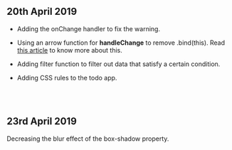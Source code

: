 ## 20th April 2019
- Adding the onChange handler to fix the warning.

- Using an arrow function for **handleChange** to remove .bind(this). Read [this article](https://medium.freecodecamp.org/what-i-wish-i-knew-when-i-started-to-work-with-react-js-3ba36107fd13) to know more about this.

- Adding filter function to filter out data that satisfy a certain condition.

- Adding CSS rules to the todo app.
<br/>
<br/>

## 23rd April 2019

Decreasing the blur effect of the box-shadow property.
